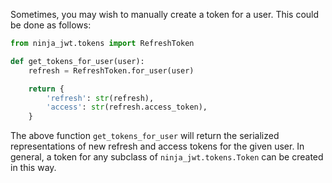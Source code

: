 
Sometimes, you may wish to manually create a token for a user. This
could be done as follows:

```python
from ninja_jwt.tokens import RefreshToken

def get_tokens_for_user(user):
    refresh = RefreshToken.for_user(user)

    return {
        'refresh': str(refresh),
        'access': str(refresh.access_token),
    }
```

The above function `get_tokens_for_user` will return the serialized
representations of new refresh and access tokens for the given user. In
general, a token for any subclass of `ninja_jwt.tokens.Token` can be
created in this way.
